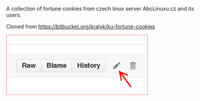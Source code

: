 A collection of fortune cookies from czech linux server AbcLinuxu.cz and its users.

Cloned from https://bitbucket.org/kralyk/ku-fortune-cookies

![IceWM desktop](https://raw.githubusercontent.com/KERNELULTRAS/ku-fortune-cookies/master/images/kuf1.jpg)


